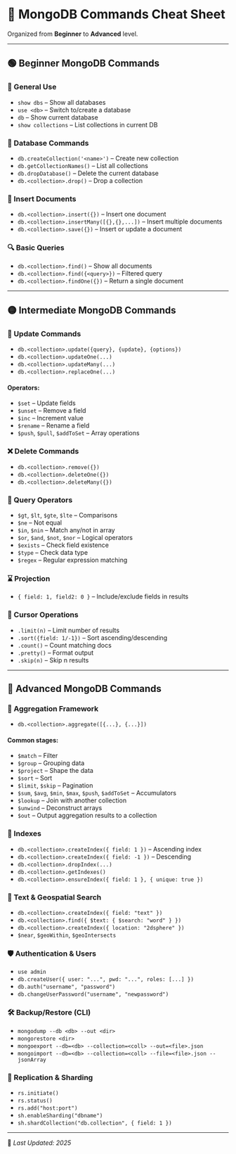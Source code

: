 
# 📘 MongoDB Commands Cheat Sheet

Organized from **Beginner** to **Advanced** level.

---

## 🟢 Beginner MongoDB Commands

### 📁 General Use 
- `show dbs` – Show all databases
- `use <db>` – Switch to/create a database
- `db` – Show current database
- `show collections` – List collections in current DB

### 📂 Database Commands
- `db.createCollection('<name>')` – Create new collection
- `db.getCollectionNames()` – List all collections
- `db.dropDatabase()` – Delete the current database
- `db.<collection>.drop()` – Drop a collection

### 🧾 Insert Documents
- `db.<collection>.insert({})` – Insert one document
- `db.<collection>.insertMany([{},{},...])` – Insert multiple documents
- `db.<collection>.save({})` – Insert or update a document

### 🔍 Basic Queries
- `db.<collection>.find()` – Show all documents
- `db.<collection>.find({<query>})` – Filtered query
- `db.<collection>.findOne({})` – Return a single document

---

## 🟡 Intermediate MongoDB Commands

### 🔄 Update Commands
- `db.<collection>.update({query}, {update}, {options})`
- `db.<collection>.updateOne(...)`
- `db.<collection>.updateMany(...)`
- `db.<collection>.replaceOne(...)`

#### Operators:
- `$set` – Update fields
- `$unset` – Remove a field
- `$inc` – Increment value
- `$rename` – Rename a field
- `$push`, `$pull`, `$addToSet` – Array operations

### ❌ Delete Commands
- `db.<collection>.remove({})`
- `db.<collection>.deleteOne({})`
- `db.<collection>.deleteMany({})`

### 🧮 Query Operators
- `$gt`, `$lt`, `$gte`, `$lte` – Comparisons
- `$ne` – Not equal
- `$in`, `$nin` – Match any/not in array
- `$or`, `$and`, `$not`, `$nor` – Logical operators
- `$exists` – Check field existence
- `$type` – Check data type
- `$regex` – Regular expression matching

### ⌛ Projection
- `{ field: 1, field2: 0 }` – Include/exclude fields in results

### 📑 Cursor Operations
- `.limit(n)` – Limit number of results
- `.sort({field: 1/-1})` – Sort ascending/descending
- `.count()` – Count matching docs
- `.pretty()` – Format output
- `.skip(n)` – Skip n results

---

## 🔴 Advanced MongoDB Commands

### 🧠 Aggregation Framework
- `db.<collection>.aggregate([{...}, {...}])`

#### Common stages:
- `$match` – Filter
- `$group` – Grouping data
- `$project` – Shape the data
- `$sort` – Sort
- `$limit`, `$skip` – Pagination
- `$sum`, `$avg`, `$min`, `$max`, `$push`, `$addToSet` – Accumulators
- `$lookup` – Join with another collection
- `$unwind` – Deconstruct arrays
- `$out` – Output aggregation results to a collection

### 🧱 Indexes
- `db.<collection>.createIndex({ field: 1 })` – Ascending index
- `db.<collection>.createIndex({ field: -1 })` – Descending
- `db.<collection>.dropIndex(...)`
- `db.<collection>.getIndexes()`
- `db.<collection>.ensureIndex({ field: 1 }, { unique: true })`

### 🧮 Text & Geospatial Search
- `db.<collection>.createIndex({ field: "text" })`
- `db.<collection>.find({ $text: { $search: "word" } })`
- `db.<collection>.createIndex({ location: "2dsphere" })`
- `$near`, `$geoWithin`, `$geoIntersects`

### 🛡️ Authentication & Users
- `use admin`
- `db.createUser({ user: "...", pwd: "...", roles: [...] })`
- `db.auth("username", "password")`
- `db.changeUserPassword("username", "newpassword")`

### 🛠️ Backup/Restore (CLI)
- `mongodump --db <db> --out <dir>`
- `mongorestore <dir>`
- `mongoexport --db=<db> --collection=<coll> --out=<file>.json`
- `mongoimport --db=<db> --collection=<coll> --file=<file>.json --jsonArray`

### 🔄 Replication & Sharding
- `rs.initiate()`
- `rs.status()`
- `rs.add("host:port")`
- `sh.enableSharding("dbname")`
- `sh.shardCollection("db.collection", { field: 1 })`

---

📝 *Last Updated: 2025*
